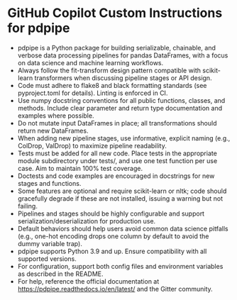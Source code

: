# GitHub Copilot Custom Instructions for pdpipe

- pdpipe is a Python package for building serializable, chainable, and verbose data processing pipelines for pandas DataFrames, with a focus on data science and machine learning workflows.
- Always follow the fit-transform design pattern compatible with scikit-learn transformers when discussing pipeline stages or API design.
- Code must adhere to flake8 and black formatting standards (see pyproject.toml for details). Linting is enforced in CI.
- Use numpy docstring conventions for all public functions, classes, and methods. Include clear parameter and return type documentation and examples where possible.
- Do not mutate input DataFrames in place; all transformations should return new DataFrames.
- When adding new pipeline stages, use informative, explicit naming (e.g., ColDrop, ValDrop) to maximize pipeline readability.
- Tests must be added for all new code. Place tests in the appropriate module subdirectory under tests/, and use one test function per use case. Aim to maintain 100% test coverage.
- Doctests and code examples are encouraged in docstrings for new stages and functions.
- Some features are optional and require scikit-learn or nltk; code should gracefully degrade if these are not installed, issuing a warning but not failing.
- Pipelines and stages should be highly configurable and support serialization/deserialization for production use.
- Default behaviors should help users avoid common data science pitfalls (e.g., one-hot encoding drops one column by default to avoid the dummy variable trap).
- pdpipe supports Python 3.9 and up. Ensure compatibility with all supported versions.
- For configuration, support both config files and environment variables as described in the README.
- For help, reference the official documentation at https://pdpipe.readthedocs.io/en/latest/ and the Gitter community.
